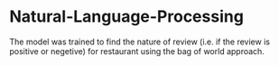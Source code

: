 # Natural-Language-Processing

The model was trained to find the nature of review (i.e. if the review is positive or negetive) for restaurant using the bag of world approach.
